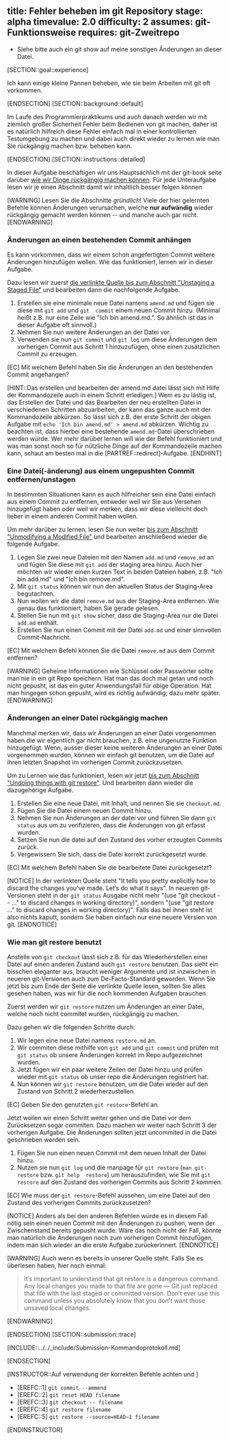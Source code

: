 title: Fehler beheben im git Repository
stage: alpha
timevalue: 2.0
difficulty: 2
assumes: git-Funktionsweise
requires: git-Zweitrepo
---

- Siehe bitte auch ein git show auf meine sonstigen Änderungen an dieser Datei.

[SECTION::goal::experience]

Ich kann einige kleine Pannen beheben, wie sie beim Arbeiten mit git oft vorkommen.

[ENDSECTION]
[SECTION::background::default]

Im Laufe des Programmierpraktikums und auch danach werden wir mit ziemlich großer Sicherheit 
Fehler beim Bedienen von git machen, daher ist es natürlich hilfreich diese Fehler einfach mal 
in einer kontrollierten Testumgebung zu machen und dabei auch direkt wieder zu lernen wie man 
Sie rückgängig machen bzw. beheben kann.

[ENDSECTION]
[SECTION::instructions::detailed]

In dieser Aufgabe beschäftigen wir uns Hauptsächlich mit der git-book seite darüber [wie wir 
Dinge rückgängig machen können](https://git-scm.com/book/en/v2/Git-Basics-Undoing-Things).
Für jede Unteraufgabe lesen wir je einen Abschnitt damit wir inhaltlich besser folgen können

[WARNING]
Lesen Sie die Abschnitte _gründlich_! Viele der hier gelernten Befehle können Änderungen 
verursachen, welche **nur aufwändig** wieder rückgängig gemacht werden können -- und
manche auch gar nicht.
[ENDWARNING]

### Änderungen an einen bestehenden Commit anhängen

Es kann vorkommen, dass wir einem schon angefertigten Commit weitere Änderungen hinzufügen 
wollen. Wie das funktioniert, lernen wir in dieser Aufgabe.

Dazu lesen wir zuerst [die verlinkte Quelle bis zum Abschnitt "Unstaging a Staged File"](
https://git-scm.com/book/en/v2/Git-Basics-Undoing-Things) 
und bearbeiten dann die nachfolgende Aufgabe.

1. Erstellen sie eine minimale neue Datei namens `amend.md` und fügen sie diese mit `git add` und `git 
   commit` einem neuen Commit hinzu.
   (Minimal heißt z.B. nur eine Zeile wie "Ich bin amend.md.". 
   So ähnlich ist das in dieser Aufgabe oft sinnvoll.)
2. Nehmen Sie nun weitere Änderungen an der Datei vor.
3. Verwenden sie nun `git commit` und `git log` um diese Änderungen dem vorherigen Commit aus 
   Schritt 1 hinzuzufügen, ohne einen zusätzlichen Commit zu erzeugen. 

[EC] Mit welchem Befehl haben Sie die Änderungen an den bestehenden Commit angehangen?

[HINT::Das erstellen und bearbeiten der amend.md datei lässt sich mit Hilfe der Kommandozeile auch in einem Schritt erledigen.]
Wem es zu lästig ist, das Erstellen der Datei und das Bearbeiten der neu erstellten Datei in 
verschiedenen Schritten abzuarbeiten, der kann das ganze auch mit der Kommandozeile abkürzen.
So lässt sich z.B. der erste Schritt der obigen Aufgabe mit `echo 'Ich bin amend.md' > amend.md` 
abkürzen. Wichtig zu beachten ist, dass hierbei eine bestehende `amend.md`-Datei überschrieben 
werden würde. 
Wer mehr darüber lernen will wie der Befehl funktioniert und was man sonst noch so für nützliche 
Dinge auf der Kommandozeile machen kann, schaut am besten mal in die [PARTREF::redirect]-Aufgabe.
[ENDHINT]

### Eine Datei(-änderung) aus einem ungepushten Commit entfernen/unstagen

In bestimmten Situationen kann es auch hilfreicher sein eine Datei einfach aus einem Commit zu 
entfernen, entweder weil wir Sie aus Versehen hinzugefügt haben oder weil wir merken, dass wir 
diese vielleicht doch lieber in einem anderen Commit haben wollen.

Um mehr darüber zu lernen, lesen Sie nun weiter [bis zum Abschnitt "Unmodifying a Modified File"](
https://git-scm.com/book/en/v2/Git-Basics-Undoing-Things)
und bearbeiten anschließend wieder die folgende Aufgabe. 

1. Legen Sie zwei neue Dateien mit den Namen `add.md` und `remove.md` an und fügen Sie diese mit 
   `git add` der staging area hinzu. Auch hier möchten wir wieder einen kurzen Text in beiden 
   Dateien haben, z.B. "Ich bin add.md" und "Ich bin remove.md".
2. Mit `git status` können wir nun den aktuellen Status der Staging-Area begutachten.
3. Nun wollen wir die datei `remove.md` aus der Staging-Area entfernen. Wie genau das 
   funktioniert, haben Sie gerade gelesen.
4. Stellen Sie nun mit `git show` sicher, dass die Staging-Area nur die Datei `add.md` enthält.
5. Erstellen Sie nun einen Commit mit der Datei `add.md` und einer sinnvollen Commit-Nachricht.

[EC] Mit welchem Befehl können Sie die Datei `remove.md` aus dem Commit entfernen?

[WARNING]
Geheime Informationen wie Schlüssel oder Passwörter sollte man nie in ein git Repo speichern.
Hat man das doch mal getan und noch nicht gepusht, ist das ein guter Anwendungsfall für 
obige Operation.
Hat man hingegen schon gepusht, wird es richtig aufwändig; dazu mehr später.
[ENDWARNING]

### Änderungen an einer Datei rückgängig machen

Manchmal merken wir, dass wir Änderungen an einer Datei vorgenommen haben die wir eigentlich gar 
nicht brauchen, z.B. eine ungenutzte Funktion hinzugefügt. Wenn, ausser dieser keine weiteren
Änderungen an einer Datei vorgenommen wurden, können wir einfach git benutzen, um die Datei auf 
ihren letzten Snapshot im vorherigen Commit zurückzusetzen.

Um zu Lernen wie das funktioniert, lesen wir jetzt [bis zum Abschnitt "Undoing things with git 
restore"](https://git-scm.com/book/en/v2/Git-Basics-Undoing-Things). Und bearbeiten dann wieder die dazugehörige Aufgabe.

1. Erstellen Sie eine neue Datei, mit Inhalt, und nennen Sie sie `checkout.md`.
2. Fügen Sie die Datei einem neuen Commit hinzu.
3. Nehmen Sie nun Änderungen an der datei vor und führen Sie dann `git status` aus um zu 
   verifizieren, dass die Änderungen von git erfasst wurden.
4. Setzen Sie nun die datei auf den Zustand des vorher erzeugten Commits zurück.
5. Vergewissern Sie sich, dass die Datei korrekt zurückgesetzt wurde.

[EC] Mit welchem Befehl haben Sie die bearbeitete Datei zurückgesetzt?

[NOTICE]
In der verlinkten Quelle steht "It tells you pretty explicitly how to discard the changes 
you’ve made. Let’s do what it says". 
In neueren git-Versionen steht in der `git status` Ausgabe nicht mehr "(use "git checkout -- 
<file>..." to discard changes in working directory)", sondern "(use "git restore <file>..." to 
discard changes in working directory)". Falls das bei ihnen steht ist also nichts kaputt, 
sondern Sie haben einfach nur eine neuere Version von git.
[ENDNOTICE]

### Wie man git restore benutzt

Anstelle von `git checkout` lässt sich z.B. für das Wiederherstellen einer Datei auf einen anderen 
Zustand auch `git restore` benutzen. Das sieht ein bisschen eleganter aus, braucht weniger 
Argumente und ist inzwischen in neueren git-Versionen auch zum De-Facto-Standard geworden.
Wenn Sie jetzt bis zum Ende der Seite die verlinkte Quelle lesen, sollten Sie alles gesehen 
haben, was wir für die noch kommenden Aufgaben brauchen.

Zuerst werden wir `git restore` nutzen um Änderungen an einer Datei, welche noch nicht commitet 
wurden, rückgängig zu machen.

Dazu gehen wir die folgenden Schritte durch:

1. Wir legen eine neue Datei namens `restore.md` an.
2. Wir commiten diese mithilfe von `git add` und `git commit` und prüfen mit `git status` ob 
   unsere Änderungen korrekt im Repo aufgezeichnet wurden.
3. Jetzt fügen wir ein paar weitere Zeilen der Datei hinzu und prüfen wieder mit `git status` ob 
   unser repo die Änderungen registriert hat. 
4. Nun können wir `git restore` benutzen, um die Datei wieder auf den Zustand von Schritt 2 
   wiederherzustellen.

[EC] Geben Sie den genutzten `git restore`-Befehl an.

Jetzt wollen wir einen Schritt weiter gehen und die Datei vor dem Zurücksetzen sogar commiten.
Dazu machen wir weiter nach Schritt 3 der vorherigen Aufgabe. Die Änderungen sollten jetzt 
uncommited in die Datei geschrieben worden sein.

1. Fügen Sie nun einen neuen Commit mit dem neuen Inhalt der Datei hinzu.
2. Nutzen sie nun `git log` und die manpage für `git restore` (`man git-restore` bzw. `git help 
   restore`) um herauszufinden, wie Sie mit `git restore` auf den Zustand des vorherigen Commits aus 
   Schritt 2 kommen.

[EC] Wie muss der `git restore`-Befehl aussehen, um eine Datei auf den Zustand des vorherigen 
Commits zurückzusetzen?

[NOTICE]
Anders als bei den anderen Befehlen würde es in diesem Fall nötig sein einen neuen Commit mit 
den Änderungen zu pushen, wenn der Zwischenstand bereits gepusht wurde. Wäre das noch nicht der 
Fall, könnte man natürlich die Änderungen noch zum vorherigen Commit hinzufügen, indem man 
sich wieder an die erste Aufgabe zurückerinnert. 
[ENDNOTICE]

[WARNING]
Auch wenn es bereits in unserer Quelle steht. Falls Sie es überlesen haben, hier noch einmal:

> It’s important to understand that git restore <file> is a dangerous command. Any local changes 
> you made to that file are gone — Git just replaced that file with the last staged or committed 
> version. Don’t ever use this command unless you absolutely know that you don’t want those 
> unsaved local changes.

[ENDWARNING]

[ENDSECTION]
[SECTION::submission::trace]

[INCLUDE::../../_include/Submission-Kommandoprotokoll.md]

[ENDSECTION]

[INSTRUCTOR::Auf verwendung der korrekten Befehle achten und ]

- [EREFC::1] `git commit --ammend`
- [EREFC::2] `git reset HEAD filename`
- [EREFC::3] `git checkout -- filename`
- [EREFC::4] `git restore filename`
- [EREFC::5] `git restore --source=HEAD~1 filename`

[ENDINSTRUCTOR]
